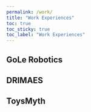 ```yaml
---
permalink: /work/
title: "Work Experiences"
toc: true
toc_sticky: true
toc_label: "Work Experiences"
---
```

## GoLe Robotics

## DRIMAES

## ToysMyth